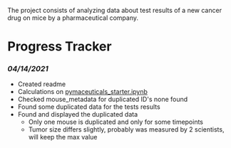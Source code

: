 The project consists of analyzing data about test results of a new cancer drug on mice by a pharmaceutical company. 

# **Progress Tracker**

### *04/14/2021*
- Created readme
- Calculations on [pymaceuticals_starter.ipynb](Pymaceuticals/pymaceuticals_starter.ipynb)
- Checked mouse_metadata for duplicated ID's none found
- Found some duplicated data for the tests results
- Found and displayed the duplicated data
    - Only one mouse is duplicated and only for some timepoints
    - Tumor size differs slightly, probably was measured by 2 scientists, will keep the max value
